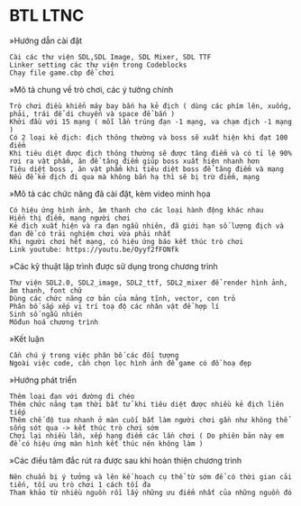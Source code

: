 # BTL LTNC
<p class="has-line-data" data-line-start="0" data-line-end="1">»Hướng dẫn cài đặt</p>
<pre><code>Cài các thư viện SDL,SDL Image, SDL Mixer, SDL TTF
Linker setting các thư viện trong Codeblocks
Chạy file game.cbp để chơi
</code></pre>
<p class="has-line-data" data-line-start="6" data-line-end="7">»Mô tả chung về trò chơi, các ý tưởng chính</p>
<pre><code>Trò chơi điều khiển máy bay bắn hạ kẻ địch ( dùng các phím lên, xuống, phải, trái để di chuyển và space để bắn )
Khởi đầu với 15 mạng ( mỗi lần trúng đạn -1 mạng, va chạm địch -1 mạng )
Có 2 loại kẻ địch: địch thông thường và boss sẽ xuất hiện khi đạt 100 điểm
Khi tiêu diệt được địch thông thường sẽ được tăng điểm và có tỉ lệ 90% rơi ra vật phẩm, ăn để tăng điểm giúp boss xuất hiện nhanh hơn
Tiêu diệt boss , ăn vật phẩm khi tiêu diệt boss để tăng điểm và mạng
Nếu để kẻ địch đi qua mà không bắn hạ thì sẽ bị trừ điểm, mạng
</code></pre>
<p class="has-line-data" data-line-start="15" data-line-end="16">»Mô tả các chức năng đã cài đặt, kèm video minh họa</p>
<pre><code>Có hiệu ứng hình ảnh, âm thanh cho các loại hành động khác nhau
Hiển thị điểm, mạng người chơi
Kẻ địch xuất hiện và ra đạn ngẫu nhiên, đã giới hạn số lượng địch và đạn để có trải nghiệm chơi vừa phải nhất
Khi người chơi hết mạng, có hiệu ứng báo kết thúc trò chơi
Link youtube: https://youtu.be/Oyyf2fFONfk
</code></pre>
<p class="has-line-data" data-line-start="22" data-line-end="23">»Các kỹ thuật lập trình được sử dụng trong chương trình</p>
<pre><code>Thư viện SDL2.0, SDL2_image, SDL2_ttf, SDL2_mixer để render hình ảnh, âm thanh, font chữ
Dùng các chức năng cơ bản của mảng tĩnh, vector, con trỏ
Phân bố sắp xếp vị trí toạ độ các nhân vật để hợp lí
Sinh số ngẫu nhiên
Môđun hoá chương trình
</code></pre>
<p class="has-line-data" data-line-start="29" data-line-end="30">»Kết luận</p>
<pre><code>Cần chú ý trong việc phân bố các đối tượng
Ngoài việc code, cần chọn lọc hình ảnh để game có đồ hoạ đẹp 
</code></pre>
<p class="has-line-data" data-line-start="33" data-line-end="34">»Hướng phát triển</p>
<pre><code>Thêm loại đạn với đường đi chéo
Thêm chức năng tạm thời bất tử khi tiêu diệt được nhiều kẻ địch liên tiếp
Thêm chế độ tua nhanh ở màn cuối bắt làm người chơi gần như không thể sống sót qua -&gt; kết thúc trò chơi sớm
Chơi lại nhiều lần, xếp hạng điểm các lần chơi ( Do phiên bản này em để có hiệu ứng màn hình kết thúc nên không làm )
</code></pre>
<p class="has-line-data" data-line-start="39" data-line-end="40">»Các điều tâm đắc rút ra được sau khi hoàn thiện chương trình</p>
<pre><code>Nên chuẩn bị ý tưởng và lên kế hoạch cụ thể từ sớm để có thời gian cải tiến, tối ưu trò chơi 1 cách tối đa
Tham khảo từ nhiều nguồn rồi lấy những ưu điểm nhất của những nguồn đó</code></pre>
